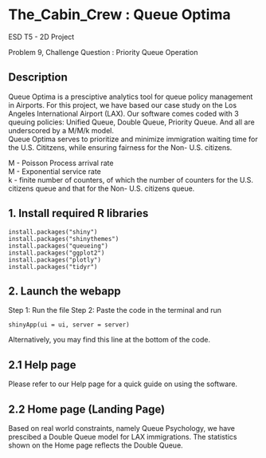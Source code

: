 # The_Cabin_Crew : Queue Optima
ESD T5 - 2D Project

Problem 9, Challenge Question : Priority Queue Operation

## Description
Queue Optima is a presciptive analytics tool for queue policy management in Airports. For this project, we have based our case study on the Los Angeles International Airport (LAX). Our software comes coded with 3 queuing policies: Unified Queue, Double Queue, Priority Queue. And all are underscored by a M/M/k model. 
<br>
Queue Optima serves to prioritize and minimize immigration waiting time for the U.S. Cititzens, while ensuring fairness for the Non- U.S. citizens.

M - Poisson Process arrival rate <br>
M - Exponential service rate <br>
k - finite number of counters, of which the number of counters for the U.S. citizens queue and that for the Non- U.S. citizens queue. 

## 1. Install required R libraries
```
install.packages("shiny")
install.packages("shinythemes")
install.packages("queueing")
install.packages("ggplot2")
install.packages("plotly")
install.packages("tidyr")
```

## 2. Launch the webapp
Step 1: Run the file
Step 2: Paste the code in the terminal and run
```
shinyApp(ui = ui, server = server)
```
Alternatively, you may find this line at the bottom of the code.

## 2.1 Help page
Please refer to our Help page for a quick guide on using the software.

## 2.2 Home page (Landing Page)
Based on real world constraints, namely Queue Psychology, we have prescibed a Double Queue model for LAX immigrations. The statistics shown on the Home page reflects the Double Queue.

